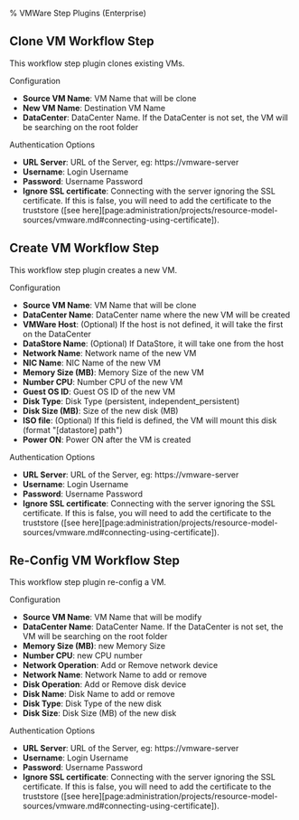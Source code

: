 % VMWare Step Plugins (Enterprise)

## Clone VM Workflow Step

This workflow step plugin clones existing VMs.

Configuration


* **Source VM Name**: VM Name that will be clone 
* **New VM Name**: Destination VM Name
* **DataCenter**: DataCenter Name. If the DataCenter is not set, the VM will be searching on the root folder


Authentication Options

* **URL Server**:  URL of the Server, eg: https://vmware-server
* **Username**: Login Username
* **Password**: Username Password
* **Ignore SSL certificate**:  Connecting with the server ignoring the SSL certificate. If this is false, you will need to add the certificate to the truststore ([see here][page:administration/projects/resource-model-sources/vmware.md#connecting-using-certificate]).


## Create VM Workflow Step

This workflow step plugin creates a new VM.

Configuration

* **Source VM Name**: VM Name that will be clone 
* **DataCenter Name**: DataCenter name where the new VM will be created
* **VMWare Host**: (Optional)  If the host is not defined, it will take the first on the DataCenter
* **DataStore Name**: (Optional) If DataStore, it will take one from the host
* **Network Name**: Network name of the new VM
* **NIC Name**: NIC Name of the new VM
* **Memory Size (MB)**: Memory Size of the new VM
* **Number CPU**: Number CPU of the new VM
* **Guest OS ID**: Guest OS ID of the new VM
* **Disk Type**: Disk Type (persistent, independent_persistent)
* **Disk Size (MB)**: Size of the new disk (MB)
* **ISO file**: (Optional) If this field is defined, the VM will mount this disk (format "[datastore] path")
* **Power ON**: Power ON after the VM is created

Authentication Options

* **URL Server**:  URL of the Server, eg: https://vmware-server
* **Username**: Login Username
* **Password**: Username Password
* **Ignore SSL certificate**:  Connecting with the server ignoring the SSL certificate. If this is false, you will need to add the certificate to the truststore ([see here][page:administration/projects/resource-model-sources/vmware.md#connecting-using-certificate]).



## Re-Config VM Workflow Step

This workflow step plugin re-config a VM.

Configuration

* **Source VM Name**: VM Name that will be modify 
* **DataCenter Name**: DataCenter Name. If the DataCenter is not set, the VM will be searching on the root folder
* **Memory Size (MB)**: new Memory Size
* **Number CPU**: new CPU number
* **Network Operation**: Add or Remove network device
* **Network Name**: Network Name to add or remove
* **Disk Operation**: Add or Remove disk device
* **Disk Name**: Disk Name to add or remove
* **Disk Type**: Disk Type of the new disk
* **Disk Size**: Disk Size (MB) of the new disk


Authentication Options

* **URL Server**:  URL of the Server, eg: https://vmware-server
* **Username**: Login Username
* **Password**: Username Password
* **Ignore SSL certificate**:  Connecting with the server ignoring the SSL certificate. If this is false, you will need to add the certificate to the truststore ([see here][page:administration/projects/resource-model-sources/vmware.md#connecting-using-certificate]).

